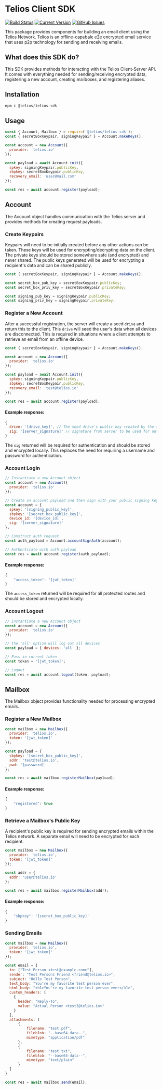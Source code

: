 # Telios Client SDK
[![Build Status](https://travis-ci.org/Telios-org/telios-sdk.svg?branch=master)](https://travis-ci.org/Telios-org/telios-sdk)
[![Current Version](https://img.shields.io/github/package-json/v/Telios-org/telios-sdk)](https://github.com/Telios-org/telios-sdk)
[![GitHub Issues](https://img.shields.io/github/issues/Telios-org/telios-sdk/open)](https://github.com/Telios-org/telios-sdk/issues)

This package provides components for building an email client using the Telios Network. Telios is an offline-capabale e2e encrypted email service that uses p2p technology for sending and receiving emails.

## What does this SDK do?

This SDK provides methods for interacting with the Telios Client-Server API. It comes with everything needed for sending/receiving encrypted data, registering a new account, creating mailboxes, and registering aliases.


## Installation

``` js
npm i @telios/telios-sdk
```

## Usage

``` js
const { Account, Mailbox } = require('@telios/telios-sdk');
const { secretBoxKeypair, signingKeypair } = Account.makeKeys();

const account = new Account({
  provider: 'telios.io'
});

const payload = await Account.init({
  spkey: signingKeypair.publicKey,
  sbpkey: secretBoxKeypair.publicKey,
  recovery_email: 'user@mail.com'
});

const res = await account.register(payload);
```

## Account
The Account object handles communication with the Telios server and provides methods for creating request payloads.

### Create Keypairs
Keypairs will need to be initially created before any other actions can be taken. These keys will be used for encrypting/decrypting data on the client. The private keys should be stored somewhere safe (and encrypted) and never shared. The public keys generated will be used for encrypting a recipient's data and can be shared publicly.

``` js
const { secretBoxKeypair, signingKeypair } = Account.makeKeys();

const secret_box_pub_key = secretBoxKeypair.publicKey;
const secret_box_priv_key = secretBoxKeypair.privateKey;

const signing_pub_key = signingKeypair.publicKey;
const signing_priv_key = signingKeypair.privateKey;
```

### Register a New Account
After a successful registration, the server will create a seed `drive` and return this to the client. This `drive` will seed the user's data when all devices are disconnected. This is required in situations where a client attempts to retrieve an email from an offline device.

```js
const { secretBoxKeypair, signingKeypair } = Account.makeKeys();

const account = new Account({
  provider: 'telios.io'
});

const payload = await Account.init({
  spkey: signingKeypair.publicKey,
  sbpkey: secretBoxKeypair.publicKey,
  recovery_email: 'test@telios.io'
});

const res = await account.register(payload);
```

#### Example response:
```js
{
  drive: '[drive_key]', // The seed drive's public key created by the server
  sig: '[server_signature]' // signature from server to be used for authentication
}
```
The `sig` returned will be required for authentication and should be stored and encrypted locally. This replaces the need for requiring a username and password for authentication.

### Account Login
```js
// Instantiate a new Account object
const account = new Account({
  provider: 'telios.io'
});

// Create an account payload and then sign with your public signing key
const account = {
  spkey: '[signing_public_key]',
  sbpkey: '[secret_box_public_key]',
  device_id: '[device_id]',
  sig: '[server_signature]'
};

// Construct auth request
const auth_payload = Account.accountSignAuth(account);

// Authenticate with auth payload
const res = await account.register(auth_payload);
```

#### Example response:

```js
{
    "access_token": '[jwt_token]'
}
```
The `access_token` returned will be required for all protected routes and should be stored and encrypted locally.

### Account Logout

```js
// Instantiate a new Account object
const account = new Account({
  provider: 'telios.io'
});

// the 'all' option will log out all devices
const payload = { devices: 'all' };

// Pass in current token
const token = '[jwt_token]';

// Logout
const res = await account.logout(token, payload);
```

## Mailbox
The Mailbox object provides functionality needed for processing encrypted emails.

### Register a New Mailbox

``` js
const mailbox = new Mailbox({
  provider: 'telios.io',
  token: '[jwt_token]'
});

const payload = {
  sbpkey: '[secret_box_public_key]',
  addr: 'test@telios.io',
  pwd: '[password]'
};

const res = await mailbox.registerMailbox(payload);
```

#### Example response:

```js
{
    "registered": true
}
```

### Retrieve a Mailbox's Public Key
A recipient's public key is required for sending encrypted emails within the Telios network. A separate email will need to be encrypted for each recipient.

``` js
const mailbox = new Mailbox({
  provider: 'telios.io',
  token: '[jwt_token]'
});

const addr = {
  addr: 'user@telios.io'
};

const res = await mailbox.registerMailbox(addr);
```

#### Example response:

```js
{
    "sbpkey": '[secret_box_public_key]'
}
```

### Sending Emails

``` js
const mailbox = new Mailbox({
  provider: 'telios.io',
  token: '[jwt_token]'
});

const email = {
  to: ["Test Person <test@example.com>"],
  sender: "Test Persons Friend <friend@telios.io>",
  subject: "Hello Test Person",
  text_body: "You're my favorite test person ever",
  html_body: "<h1>You're my favorite test person ever</h1>",
  custom_headers: [
    {
      header: "Reply-To",
      value: "Actual Person <test3@telios.io>"
    }
  ],
  attachments: [
      {
          filename: "test.pdf",
          fileblob: "--base64-data--",
          mimetype: "application/pdf"
      },
      {
          filename: "test.txt",
          fileblob: "--base64-data--",
          mimetype: "text/plain"
      }
  ]
}

const res = await mailbox.send(email);
```
